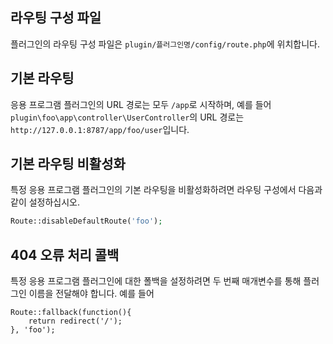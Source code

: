 ## 라우팅 구성 파일
플러그인의 라우팅 구성 파일은 `plugin/플러그인명/config/route.php`에 위치합니다.

## 기본 라우팅
응용 프로그램 플러그인의 URL 경로는 모두 `/app`로 시작하며, 예를 들어 `plugin\foo\app\controller\UserController`의 URL 경로는 `http://127.0.0.1:8787/app/foo/user`입니다.

## 기본 라우팅 비활성화
특정 응용 프로그램 플러그인의 기본 라우팅을 비활성화하려면 라우팅 구성에서 다음과 같이 설정하십시오.
```php
Route::disableDefaultRoute('foo');
```

## 404 오류 처리 콜백
특정 응용 프로그램 플러그인에 대한 폴백을 설정하려면 두 번째 매개변수를 통해 플러그인 이름을 전달해야 합니다. 예를 들어
```
Route::fallback(function(){
    return redirect('/');
}, 'foo');
```
